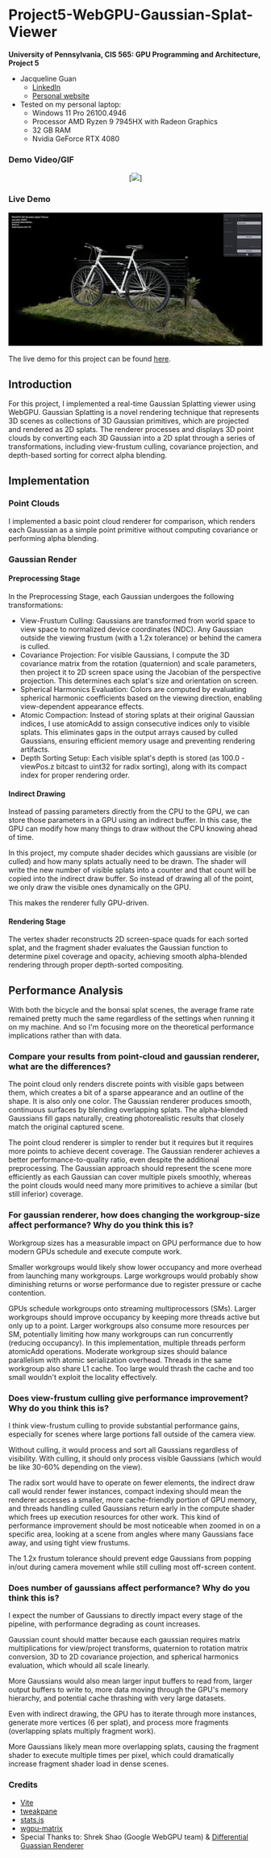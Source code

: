 # Project5-WebGPU-Gaussian-Splat-Viewer

**University of Pennsylvania, CIS 565: GPU Programming and Architecture, Project 5**

- Jacqueline Guan
  - [LinkedIn](https://www.linkedin.com/in/jackie-guan/)
  - [Personal website](https://jyguan18.github.io/)
- Tested on my personal laptop:
  - Windows 11 Pro 26100.4946
  - Processor AMD Ryzen 9 7945HX with Radeon Graphics
  - 32 GB RAM
  - Nvidia GeForce RTX 4080

### Demo Video/GIF

<div align="center">

[![](images/gif.gif)]

</div>

### Live Demo

[![](images/pic.png)](https://jyguan18.github.io/Project5-WebGPU-Gaussian-Splat-Viewer/)

The live demo for this project can be found [here](https://jyguan18.github.io/Project5-WebGPU-Gaussian-Splat-Viewer/).

## Introduction

For this project, I implemented a real-time Gaussian Splatting viewer using WebGPU. Gaussian Splatting is a novel rendering technique that represents 3D scenes as collections of 3D Gaussian primitives, which are projected and rendered as 2D splats. The renderer processes and displays 3D point clouds by converting each 3D Gaussian into a 2D splat through a series of transformations, including view-frustum culling, covariance projection, and depth-based sorting for correct alpha blending.

## Implementation

### Point Clouds

I implemented a basic point cloud renderer for comparison, which renders each Gaussian as a simple point primitive without computing covariance or performing alpha blending.

### Gaussian Render

#### Preprocessing Stage

In the Preprocessing Stage, each Gaussian undergoes the following transformations:

- View-Frustum Culling: Gaussians are transformed from world space to view space to normalized device coordinates (NDC). Any Gaussian outside the viewing frustum (with a 1.2x tolerance) or behind the camera is culled.
- Covariance Projection: For visible Gaussians, I compute the 3D covariance matrix from the rotation (quaternion) and scale parameters, then project it to 2D screen space using the Jacobian of the perspective projection. This determines each splat's size and orientation on screen.
- Spherical Harmonics Evaluation: Colors are computed by evaluating spherical harmonic coefficients based on the viewing direction, enabling view-dependent appearance effects.
- Atomic Compaction: Instead of storing splats at their original Gaussian indices, I use atomicAdd to assign consecutive indices only to visible splats. This eliminates gaps in the output arrays caused by culled Gaussians, ensuring efficient memory usage and preventing rendering artifacts.
- Depth Sorting Setup: Each visible splat's depth is stored (as 100.0 - viewPos.z bitcast to uint32 for radix sorting), along with its compact index for proper rendering order.

#### Indirect Drawing

Instead of passing parameters directly from the CPU to the GPU, we can store those parameters in a GPU using an indirect buffer. In this case, the GPU can modify how many things to draw without the CPU knowing ahead of time.

In this project, my compute shader decides which gaussians are visible (or culled) and how many splats actually need to be drawn. The shader will write the new number of visible splats into a counter and that count will be copied into the indirect draw buffer. So instead of drawing all of the point, we only draw the visible ones dynamically on the GPU.

This makes the renderer fully GPU-driven.

#### Rendering Stage

The vertex shader reconstructs 2D screen-space quads for each sorted splat, and the fragment shader evaluates the Gaussian function to determine pixel coverage and opacity, achieving smooth alpha-blended rendering through proper depth-sorted compositing.

## Performance Analysis

With both the bicycle and the bonsai splat scenes, the average frame rate remained pretty much the same regardless of the settings when running it on my machine. And so I'm focusing more on the theoretical performance implications rather than with data.

### Compare your results from point-cloud and gaussian renderer, what are the differences?

The point cloud only renders discrete points with visible gaps between them, which creates a bit of a sparse appearance and an outline of the shape. It is also only one color. The Gaussian renderer produces smooth, continuous surfaces by blending overlapping splats. The alpha-blended Gaussians fill gaps naturally, creating photorealistic results that closely match the original captured scene.

The point cloud renderer is simpler to render but it requires but it requires more points to achieve decent coverage. The Gaussian renderer achieves a better performance-to-quality ratio, even despite the additional preprocessing. The Gaussian approach should represent the scene more efficiently as each Gaussian can cover multiple pixels smoothly, whereas the point clouds would need many more primitives to achieve a similar (but still inferior) coverage.

### For gaussian renderer, how does changing the workgroup-size affect performance? Why do you think this is?

Workgroup sizes has a measurable impact on GPU performance due to how modern GPUs schedule and execute compute work.

Smaller workgroups would likely show lower occupancy and more overhead from launching many workgroups. Large workgroups would probably show diminishing returns or worse performance due to register pressure or cache contention.

GPUs schedule workgroups onto streaming multiprocessors (SMs). Larger workgroups should improve occupancy by keeping more threads active but only up to a point. Larger workgroups also consume more resources per SM, potentially limiting how many workgroups can run concurrently (reducing occupancy). In this implementation, multiple threads perform atomicAdd operations. Moderate workgroup sizes should balance parallelism with atomic serialization overhead. Threads in the same workgroup also share L1 cache. Too large would thrash the cache and too small wouldn't exploit the locality effectively.

### Does view-frustum culling give performance improvement? Why do you think this is?

I think view-frustum culling to provide substantial performance gains, especially for scenes where large portions fall outside of the camera view.

Without culling, it would process and sort all Gaussians regardless of visibility. With culling, it should only process visible Gaussians (which would be like 30-60% depending on the view).

The radix sort would have to operate on fewer elements, the indirect draw call would render fewer instances, compact indexing should mean the renderer accesses a smaller, more cache-friendly portion of GPU memory, and threads handling culled Gaussians return early in the compute shader which frees up execution resources for other work. This kind of performance improvement should be most noticeable when zoomed in on a specific area, looking at a scene from angles where many Gaussians face away, and using tight view frustums.

The 1.2x frustum tolerance should prevent edge Gaussians from popping in/out during camera movement while still culling most off-screen content.

### Does number of gaussians affect performance? Why do you think this is?

I expect the number of Gaussians to directly impact every stage of the pipeline, with performance degrading as count increases.

Gaussian count should matter because each gaussian requires matrix multiplications for view/project transforms, quaternion to rotation matrix conversion, 3D to 2D covariance projection, and spherical harmonics evaluation, which whould all scale linearly.

More Gaussians would also mean larger input buffers to read from, larger output buffers to write to, more data moving through the GPU's memory hierarchy, and potential cache thrashing with very large datasets.

Even with indirect drawing, the GPU has to iterate through more instances, generate more vertices (6 per splat), and process more fragments (overlapping splats multiply fragment work).

More Gaussians likely mean more overlapping splats, causing the fragment shader to execute multiple times per pixel, which could dramatically increase fragment shader load in dense scenes.

### Credits

- [Vite](https://vitejs.dev/)
- [tweakpane](https://tweakpane.github.io/docs//v3/monitor-bindings/)
- [stats.js](https://github.com/mrdoob/stats.js)
- [wgpu-matrix](https://github.com/greggman/wgpu-matrix)
- Special Thanks to: Shrek Shao (Google WebGPU team) & [Differential Guassian Renderer](https://github.com/graphdeco-inria/diff-gaussian-rasterization)
